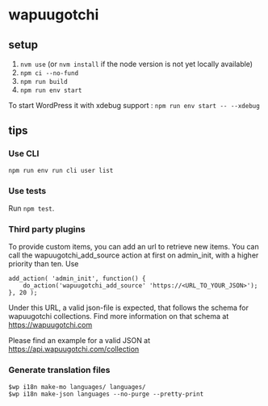 # wapuugotchi

## setup

1. `nvm use` (or `nvm install` if the node version is not yet locally available)
1. `npm ci --no-fund`
1. `npm run build`
1. `npm run env start`

  To start WordPress it with xdebug support : `npm run env start -- --xdebug`

## tips
### Use CLI
``npm run env run cli user list``

### Use tests
Run ```npm test```.

### Third party plugins
To provide custom items, you can add an url to retrieve new items. You can call the wapuugotchi_add_source action at first on admin_init, with a higher priority than ten.
Use
```
add_action( 'admin_init', function() {
    do_action('wapuugotchi_add_source' 'https://<URL_TO_YOUR_JSON>');
}, 20 );
```

Under this URL, a valid json-file is expected, that follows the schema for wapuugotchi collections. Find more information on that schema at https://wapuugotchi.com

Please find an example for a valid JSON at https://api.wapuugotchi.com/collection

### Generate translation files
```
$wp i18n make-mo languages/ languages/
$wp i18n make-json languages --no-purge --pretty-print
```
